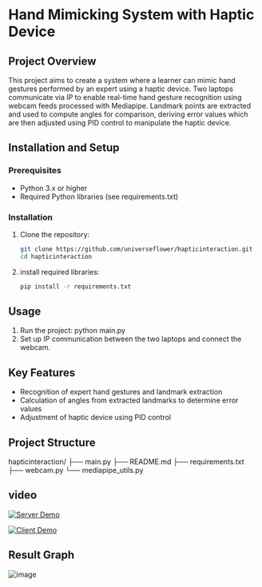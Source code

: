 # Hand Mimicking System with Haptic Device

## Project Overview

This project aims to create a system where a learner can mimic hand gestures performed by an expert using a haptic device. Two laptops communicate via IP to enable real-time hand gesture recognition using webcam feeds processed with Mediapipe. Landmark points are extracted and used to compute angles for comparison, deriving error values which are then adjusted using PID control to manipulate the haptic device.

## Installation and Setup

### Prerequisites

- Python 3.x or higher
- Required Python libraries (see requirements.txt)

### Installation

1. Clone the repository:
   ```bash
   git clone https://github.com/universeflower/hapticinteraction.git
   cd hapticinteraction

2. install required libraries:
   ```bash
   pip install -r requirements.txt
## Usage
1. Run the project:
   python main.py
2. Set up IP communication between the two laptops and connect the webcam.

## Key Features
- Recognition of expert hand gestures and landmark extraction
- Calculation of angles from extracted landmarks to determine error values
- Adjustment of haptic device using PID control

## Project Structure
hapticinteraction/
├── main.py
├── README.md
├── requirements.txt
├── webcam.py
└── mediapipe_utils.py

## video
[![Server Demo](https://img.youtube.com/vi/burq02zPhr0/0.jpg)](https://youtu.be/burq02zPhr0)

[![Client Demo](https://img.youtube.com/vi/BlLi7VD5V_g/0.jpg)](https://youtu.be/BlLi7VD5V_g)

## Result Graph
![image](https://github.com/universeflower/hapticinteraction/assets/132273821/7e3b4318-03df-4cc1-ad62-65fd25c3c5b8)



